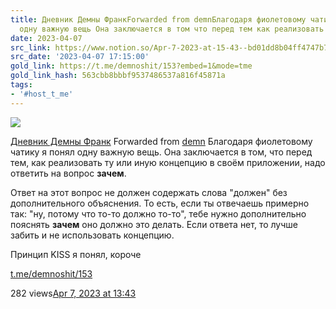 ```yaml
---
title: Дневник Демны ФранкForwarded from demnБлагодаря фиолетовому чатику я понял
  одну важную вещь Она заключается в том что перед тем как реализовать ту или
date: 2023-04-07
src_link: https://www.notion.so/Apr-7-2023-at-15-43--bd01dd8b04ff4747b7b9ffc023a93054
src_date: '2023-04-07 17:15:00'
gold_link: https://t.me/demnoshit/153?embed=1&mode=tme
gold_link_hash: 563cbb8bbbf9537486537a816f45871a
tags:
- '#host_t_me'
---
```




[*![](https://cdn4.cdn-telegram.org/file/E2QpRRuYYAeYjjkDCLJbwkhSSWiZ5dSgBEgG9jRmOvYFlU2OaB-trGan3l5uapM3_HDJZ1jlosSmJIb9FwzRHYcRu-j7Trwd2IDpJPbcXhCvqDX4BC5aF3F642s3z5SiJMmCE9DYzjFNzfFBeJmopKaOsD-pJkjgCQpZPAkL6flC9vmAY89_BA45J9LoPpc7XKJDjVlv0B-NDOaqhvuzsqdNY-m1p7aDJ4BO-_-f4UWchNSJk6yjwnshMsjVQwrXxoJWNMOvcPok9V-DLQvyl7LI_qVkCsWLZPH8iss7IZMW7yiK76jKyEE1gK58mStzCnYgl0EIpuJ0wyGyCupcuw.jpg)*](https://t.me/demnoshit)



[Дневник Демны Франк](https://t.me/demnoshit)
Forwarded from [demn](https://t.me/demndevel)
Благодаря фиолетовому чатику я понял одну важную вещь. Она заключается в том, что перед тем, как реализовать ту или иную концепцию в своём приложении, надо ответить на вопрос **зачем**.  
  
Ответ на этот вопрос не должен содержать слова "должен" без дополнительного объяснения. То есть, если ты отвечаешь примерно так: "ну, потому что то-то должно то-то", тебе нужно дополнительно пояснять **зачем** оно должно это делать. Если ответа нет, то лучше забить и не использовать концепцию.  
  
Принцип KISS я понял, короче

[t.me/demnoshit/153](https://t.me/demnoshit/153)

282 views[Apr 7, 2023 at 13:43](https://t.me/demnoshit/153)